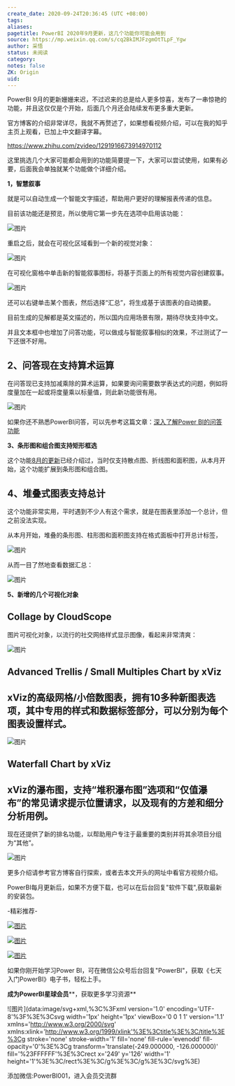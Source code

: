 ```yaml
---
create_date: 2020-09-24T20:36:45 (UTC +08:00)
tags:
aliases:
pagetitle: PowerBI 2020年9月更新，这几个功能你可能会用到
source: https://mp.weixin.qq.com/s/cq2BkIMJFzgmOtTLpF_Ygw
author: 采悟
status: 未阅读
category:
notes: false
ZK: Origin
uid:
---
```


PowerBI 9月的更新姗姗来迟，不过迟来的总是给人更多惊喜，发布了一串惊艳的功能，并且这仅仅是个开始，后面几个月还会陆续发布更多重大更新。

官方博客的介绍非常详尽，我就不再赘述了，如果想看视频介绍，可以在我的知乎主页上观看，已加上中文翻译字幕。

https://www.zhihu.com/zvideo/1291916673914970112

这里挑选几个大家可能都会用到的功能简要提一下，大家可以尝试使用，如果有必要，后面我会单独就某个功能做个详细介绍。

**1，智慧叙事**

就是可以自动生成一个智能文字描述，帮助用户更好的理解报表传递的信息。

目前该功能还是预览，所以使用它第一步先在选项中启用该功能：

![图片](https://mmbiz.qpic.cn/mmbiz_png/aHEbZtANQJP2BW29lcuD604EAslrtITjlyIXVe4S4rrFTUE24lnoXI0WwLyTbGKIUictYB6llr9pmWgalPdu9jw/640?wx_fmt=png&wxfrom=5&wx_lazy=1&wx_co=1)

重启之后，就会在可视化区域看到一个新的视觉对象：  

![图片](https://mmbiz.qpic.cn/mmbiz_png/aHEbZtANQJP2BW29lcuD604EAslrtITjsuzwGno1WdepufWz6KLEvuXed7z5iaria8ecSAFH6C0GC9BPqcd98b9w/640?wx_fmt=png&wxfrom=5&wx_lazy=1&wx_co=1)

在可视化窗格中单击新的智能叙事图标，将基于页面上的所有视觉内容创建叙事。

![图片](https://mmbiz.qpic.cn/mmbiz_gif/aHEbZtANQJP2BW29lcuD604EAslrtITjyK6HMqrpuicATUiaFOtfaJln2mHp88Ic2akeXdCzX14XvE9wqvOt4uEw/640?wx_fmt=gif&wxfrom=5&wx_lazy=1)

还可以右键单击某个图表，然后选择“汇总”，将生成基于该图表的自动摘要。

目前生成的见解都是英文描述的，所以国内应用场景有限，期待尽快支持中文。

并且文本框中也增加了问答功能，可以做成与智能叙事相似的效果，不过测试了一下还很不好用。

## **2、问答现在支持算术运算**

在问答现已支持加减乘除的算术运算，如果要询问需要数学表达式的问题，例如将度量加在一起或将度量乘以标量值，则此新功能很有用。

![图片](https://mmbiz.qpic.cn/mmbiz_png/aHEbZtANQJP2BW29lcuD604EAslrtITjNlXW5T0ed0sibteIlSgGCtKvibox8VXIgicO2j7mcgsogCbYO42zdYYWA/640?wx_fmt=png&wxfrom=5&wx_lazy=1&wx_co=1)

如果你还不熟悉PowerBI问答，可以先参考这篇文章：[深入了解Power BI的问答功能](http://mp.weixin.qq.com/s?__biz=MzA4MzQwMjY4MA==&mid=2484069875&idx=1&sn=256223aa887ad9f90693772dd9f1dd0d&chksm=8e0c4f24b97bc6328bf5dd1d146218149a2ae51b7a96fd06df2f88b9bc1b84f489335dbd2c26&scene=21#wechat_redirect)

**3、条形图和组合图支持矩形框选**

这个功能[8月的更新](http://mp.weixin.qq.com/s?__biz=MzA4MzQwMjY4MA==&mid=2484072407&idx=1&sn=1e54fb50cf310890916e70bd82315fb7&chksm=8e0c4500b97bcc16c727496fa9fc709df8fffbaf3b0a2cada184f9f7e08f7a7ed069eaa7da7e&scene=21#wechat_redirect)已经介绍过，当时仅支持散点图、折线图和面积图，从本月开始，这个功能扩展到条形图和组合图。

## **4、堆叠式图表支持总计**

这个功能非常实用，平时遇到不少人有这个需求，就是在图表里添加一个总计，但之前没法实现。

从本月开始，堆叠的条形图、柱形图和面积图支持在格式面板中打开总计标签，

![图片](https://mmbiz.qpic.cn/mmbiz_png/aHEbZtANQJP2BW29lcuD604EAslrtITjG4y5wXAyE0mOu1ZHanWaialUb52xP7zQUc8nZdbq0mwmxib4LC9fca7w/640?wx_fmt=png&wxfrom=5&wx_lazy=1&wx_co=1)

从而一目了然地查看数据汇总：

![图片](https://mmbiz.qpic.cn/mmbiz_png/aHEbZtANQJP2BW29lcuD604EAslrtITjtSxxLBDBUSyVsky9uJfWsQevSlJPrMVtx47icKYibTxZ3sE5TUgHQkYA/640?wx_fmt=png&wxfrom=5&wx_lazy=1&wx_co=1)

**5、新增的几个可视化对象**  

## **Collage by CloudScope**

图片可视化对象，以流行的社交网络样式显示图像，看起来非常清爽：

![图片](https://mmbiz.qpic.cn/mmbiz_jpg/aHEbZtANQJP2BW29lcuD604EAslrtITjiab5PTibQC7pdyNB5azTyBE0waEOc4gGMLWSIIDLECSzJ1VHpcW9Rwsg/640?wx_fmt=jpeg&wxfrom=5&wx_lazy=1&wx_co=1)

## **Advanced Trellis / Small Multiples Chart by xViz**

## xViz的高级网格/小倍数图表，拥有10多种新图表选项，其中专用的样式和数据标签部分，可以分别为每个图表设置样式。

![图片](https://mmbiz.qpic.cn/mmbiz_gif/aHEbZtANQJP2BW29lcuD604EAslrtITjW4k6QY58IqkR6tqk1EnC5kzum9xGjU9QGgibZnPHXWDI21NicLZfVxtA/640?wx_fmt=gif&wxfrom=5&wx_lazy=1)

## **Waterfall Chart by xViz**

## xViz的瀑布图，支持“堆积瀑布图”选项和“仅值瀑布”的常见请求提示位置请求，以及现有的方差和细分分析用例。

现在还提供了新的排名功能，以帮助用户专注于最重要的类别并将其余项目分组为“其他”。

![图片](https://mmbiz.qpic.cn/mmbiz_gif/aHEbZtANQJP2BW29lcuD604EAslrtITjUMrLGk6micJVWko5UmfCBtnLXpibp12Y0maHvVicMlqibJqB7cia5AvcYicw/640?wx_fmt=gif&wxfrom=5&wx_lazy=1)

更多介绍请参考官方博客自行探索，或者去本文开头的网址中看官方视频介绍。

PowerBI每月更新后，如果不方便下载，也可以在后台回复"软件下载",获取最新的安装包。

\-精彩推荐-

[![图片](https://mmbiz.qpic.cn/mmbiz_jpg/aHEbZtANQJP8Cvmfx7v8oUqdoQaMmuDAG2GibhzIydz7aGIyMr9drbJx6vevzfXib5D6NFtuR4Qu3TVQibQRqrVWg/640?wx_fmt=jpeg&wxfrom=5&wx_lazy=1&wx_co=1)](http://mp.weixin.qq.com/s?__biz=MzA4MzQwMjY4MA==&mid=2484072121&idx=1&sn=4b6b96811e263c4079f606cfab14976f&chksm=8e0c446eb97bcd7876ffa2d5bb5feae5c175353d1e957b72ae3732ad67c89a6f9f42c61af833&scene=21#wechat_redirect)

[![图片](https://mmbiz.qpic.cn/mmbiz_jpg/aHEbZtANQJMst6LMfyIX5sg2QmEtLfjxR5h1x8nrN7ibw97H9HjLSB59iaf2JLMtwY8OUcKiacK35ybYfpaoVNuGQ/640?wx_fmt=jpeg&wxfrom=5&wx_lazy=1&wx_co=1)](http://mp.weixin.qq.com/s?__biz=MzA4MzQwMjY4MA==&mid=2484071399&idx=1&sn=44b4ba20c1cbe657f77b6c8d144b2b30&chksm=8e0c4130b97bc826d87746723f940404ce82ac9ebb38572bbfb1a89d7a48aaa750dffd92a28d&scene=21#wechat_redirect)

[![图片](https://mmbiz.qpic.cn/mmbiz_jpg/aHEbZtANQJNCQ4pzSiaQOMPia6kNbbF0gtHORfNDsk1ibQ1luXtyibbDsnnwJXvdSpKwfPlcJCZSlvWYOK6p6VGeqw/640?wx_fmt=jpeg&wxfrom=5&wx_lazy=1&wx_co=1)](http://mp.weixin.qq.com/s?__biz=MzA4MzQwMjY4MA==&mid=2484070526&idx=1&sn=fd4131317654df2ee7619cfc58e2987c&chksm=8e0c42a9b97bcbbff556f8cb013259a7981c0847d4ea656d63af3a438af3aa33a38974d7145a&scene=21#wechat_redirect)

如果你刚开始学习Power BI，可在微信公众号后台回复"PowerBI"，获取《七天入门PowerBI》电子书，轻松上手。

**成为PowerBI星球会员****，获取更多学习资源**

![图片](data:image/svg+xml,%3C%3Fxml version='1.0' encoding='UTF-8'%3F%3E%3Csvg width='1px' height='1px' viewBox='0 0 1 1' version='1.1' xmlns='http://www.w3.org/2000/svg' xmlns:xlink='http://www.w3.org/1999/xlink'%3E%3Ctitle%3E%3C/title%3E%3Cg stroke='none' stroke-width='1' fill='none' fill-rule='evenodd' fill-opacity='0'%3E%3Cg transform='translate(-249.000000, -126.000000)' fill='%23FFFFFF'%3E%3Crect x='249' y='126' width='1' height='1'%3E%3C/rect%3E%3C/g%3E%3C/g%3E%3C/svg%3E)

添加微信:PowerBI001，进入会员交流群
